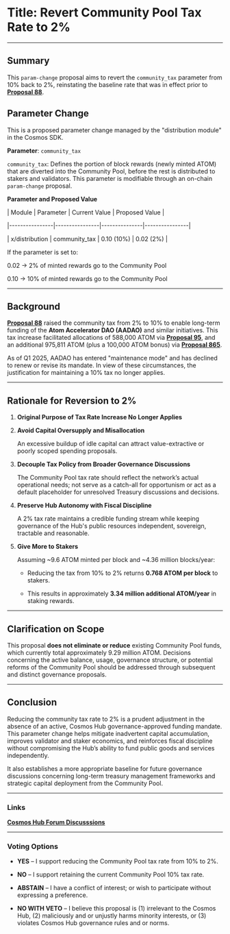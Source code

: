 # Title: Revert Community Pool Tax Rate to 2%


---


## Summary  

This `param-change` proposal aims to revert the `community_tax` parameter from 10% back to 2%, reinstating the baseline rate that was in effect prior to [**Proposal 88**](https://www.mintscan.io/cosmos/proposals/88/).


## Parameter Change

This is a proposed parameter change managed by the "distribution module" in the Cosmos SDK.

**Parameter**: `community_tax`

`community_tax`: Defines the portion of block rewards (newly minted ATOM) that are diverted into the Community Pool, before the rest is distributed to stakers and validators. This parameter is modifiable through an on-chain `param-change` proposal.

**Parameter and Proposed Value**


| Module         | Parameter      | Current Value | Proposed Value |

|----------------|----------------|---------------|----------------|

| x/distribution | community_tax  | 0.10 (10%)    | 0.02 (2%)      |


If the parameter is set to:

0.02 → 2% of minted rewards go to the Community Pool

0.10 → 10% of minted rewards go to the Community Pool


---


## Background  

[**Proposal 88**](https://www.mintscan.io/cosmos/proposals/88/) raised the community tax from 2% to 10% to enable long-term funding of the **Atom Accelerator DAO (AADAO)** and similar initiatives. This tax increase facilitated allocations of 588,000 ATOM via [**Proposal 95**](https://www.mintscan.io/cosmos/proposals/95/), and an additional 975,811 ATOM (plus a 100,000 ATOM bonus) via [**Proposal 865**](https://www.mintscan.io/cosmos/proposals/865/).


As of Q1 2025, AADAO has entered "maintenance mode" and has declined to renew or revise its mandate. In view of these circumstances, the justification for maintaining a 10% tax no longer applies.


---


## Rationale for Reversion to 2%


1. **Original Purpose of Tax Rate Increase No Longer Applies**  


2. **Avoid Capital Oversupply and Misallocation**  

   An excessive buildup of idle capital can attract value-extractive or poorly scoped spending proposals. 


3. **Decouple Tax Policy from Broader Governance Discussions**  

   The Community Pool tax rate should reflect the network’s actual operational needs; not serve as a catch-all for opportunism or act as a default placeholder for unresolved Treasury discussions and decisions.


4. **Preserve Hub Autonomy with Fiscal Discipline**  

   A 2% tax rate maintains a credible funding stream while keeping governance of the Hub's public resources independent, sovereign, tractable and reasonable.


5. **Give More to Stakers**  

   Assuming ~9.6 ATOM minted per block and ~4.36 million blocks/year:

   - Reducing the tax from 10% to 2% returns **0.768 ATOM per block** to stakers.

   - This results in approximately **3.34 million additional ATOM/year** in staking rewards.


---


## **Clarification on Scope**  

This proposal **does not eliminate or reduce** existing Community Pool funds, which currently total approximately 9.29 million ATOM. Decisions concerning the active balance, usage, governance structure, or potential reforms of the Community Pool should be addressed through subsequent and distinct governance proposals.

---


## **Conclusion**  

Reducing the community tax rate to 2% is a prudent adjustment in the absence of an active, Cosmos Hub governance-approved funding mandate. This parameter change helps mitigate inadvertent capital accumulation, improves validator and staker economics, and reinforces fiscal discipline without compromising the Hub’s ability to fund public goods and services independently.

It also establishes a more appropriate baseline for future governance discussions concerning long-term treasury management frameworks and strategic capital deployment from the Community Pool.


---

### Links

[**Cosmos Hub Forum Discusssions**](https://forum.cosmos.network/t/proposal-draft-reverse-proposal-88-revert-community-pool-tax-rate-to-2/15397)

---


### **Voting Options**


- **YES** – I support reducing the Community Pool tax rate from 10% to 2%.

- **NO** – I support retaining the current Community Pool 10% tax rate.

- **ABSTAIN** – I have a conflict of interest; or wish to participate without expressing a preference.

- **NO WITH VETO** – I believe this proposal is (1) irrelevant to the Cosmos Hub, (2) maliciously and or unjustly harms minority interests, or (3) violates Cosmos Hub governance rules and or norms.


